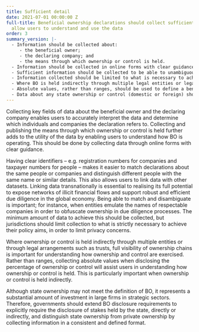 ```yaml
---
title: Sufficient detail
date: 2021-07-01 00:00:00 Z
full-title: Beneficial ownership declarations should collect sufficient detail to
  allow users to understand and use the data
order: 3
summary_version: |-
  - Information should be collected about:
     - the beneficial owner;
     - the declaring company; and
     - the means through which ownership or control is held.
  - Information should be collected in online forms with clear guidance that facilitates compliance.
  - Sufficient information should be collected to be able to unambiguously identify people, entities, and arrangements, using clear identifiers for natural persons, and legal entities and arrangements.
  - Information collected should be limited to what is necessary to achieve the policy objective.
  - Where BO is held indirectly through multiple legal entities or legal arrangements, or ownership or control are exerted formally or informally through another natural person, sufficient information should be collected to understand full ownership chains.
  - Absolute values, rather than ranges, should be used to define a beneficial owner’s ownership or control.
  - Data about any state ownership or control (domestic or foreign) should be collected in a standardised way.
---
```


Collecting key fields of data about the beneficial owner and the declaring company enables users to accurately interpret the data and determine which individuals and companies the declaration refers to. Collecting and publishing the means through which ownership or control is held further adds to the utility of the data by enabling users to understand how BO is operating. This should be done by collecting data through online forms with clear guidance.

Having clear identifiers – e.g. registration numbers for companies and taxpayer numbers for people – makes it easier to match declarations about the same people or companies and distinguish different people with the same name or similar details. This also allows users to link data with other datasets. Linking data transnationally is essential to realising its full potential to expose networks of illicit financial flows and support robust and efficient due diligence in the global economy. Being able to match and disambiguate is important; for instance, when entities emulate the names of respectable companies in order to obfuscate ownership in due diligence processes. The minimum amount of data to achieve this should be collected, but jurisdictions should limit collection to what is strictly necessary to achieve their policy aims, in order to limit privacy concerns.

Where ownership or control is held indirectly through multiple entities or through legal arrangements such as trusts, full visibility of ownership chains is important for understanding how ownership and control are exercised. Rather than ranges, collecting absolute values when disclosing the percentage of ownership or control will assist users in understanding how ownership or control is held. This is particularly important when ownership or control is held indirectly.

Although state ownership may not meet the definition of BO, it represents a substantial amount of investment in large firms in strategic sectors. Therefore, governments should extend BO disclosure requirements to explicitly require the disclosure of stakes held by the state, directly or indirectly, and distinguish state ownership from private ownership by collecting information in a consistent and defined format.
